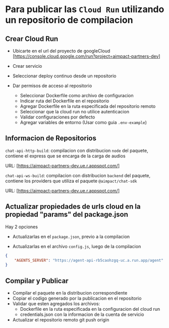 # Para publicar las `Cloud Run` utilizando un repositorio de compilacion

## Crear Cloud Run

-   Ubicarte en el url del proyecto de googleCloud [https://console.cloud.google.com/run?project=aimpact-partners-dev]

-   Crear servicio
-   Seleccionar deploy continuo desde un repositorio
-   Dar permisos de acceso al repositorio
    -   Seleccionar Dockerfile como archivo de configuracion
    -   Indicar ruta del Dockerfile en el repositorio
    -   Agregar Dockerfile en la ruta especificada del repositorio remoto
    -   Seleccionar que la cloud run no utilice autenticacion
    -   Validar configuraciones por defecto
    -   Agregar variables de entorno (Usar como guia `.env-example`)

## Informacion de Repositorios

`chat-api-http-build`: compilacion con distribucion `node` del paquete, contiene el express que se encarga de la carga
de audios

URL: [https://aimpact-partners-dev.ue.r.appspot.com/]

`chat-api-ws-build`: compilacion con distribucion `backend` del paquete, contiene los providers que utiliza el paquete
`@aimpact/chat-sdk`

URL: [https://aimpact-partners-dev.ue.r.appspot.com/]

## Actualizar propiedades de urls cloud en la propiedad "params" del package.json

Hay 2 opciones

-   Actualizarlas en el `package.json`, previo a la compilacion

-   Actualizarlas en el archivo `config.js`, luego de la compilacion

```json
{
	"AGENTS_SERVER": "https://agent-api-rb5caohzgq-uc.a.run.app/agent"
}
```

## Compilar y Publicar

-   Compilar el paquete en la distribucion correspondiente
-   Copiar el codigo generado por la publicacion en el repositorio
-   Validar que esten agregados los archivos:
    -   Dockerfile en la ruta especificada en la configuracion del cloud run
    -   credentials.json con la informacion de la cuenta de servicio
-   Actualizar el repositorio remoto git push origin <configured-branch>
